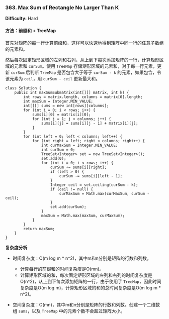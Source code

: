 ### 363. Max Sum of Rectangle No Larger Than K

**Difficulty:** Hard

#### 方法：前缀和 + TreeMap

首先对矩阵的每一行计算前缀和，这样可以快速地得到矩阵中同一行的任意子数组的元素和。

然后每次固定矩形区域的左列和右列，从上到下每次添加矩阵的一行，计算矩形区域的元素和 `curSum`。使用 `TreeMap` 存储矩形区域的元素和，对于每一行元素，更新 `curSum` 后判断 `TreeMap` 是否包含大于等于 `curSum - k` 的元素，如果包含，令该元素为 `ceil`，用 `curSum - ceil` 更新最大和。

```
class Solution {
    public int maxSumSubmatrix(int[][] matrix, int k) {
        int rows = matrix.length, columns = matrix[0].length;
        int maxSum = Integer.MIN_VALUE;
        int[][] sums = new int[rows][columns];
        for (int i = 0; i < rows; i++) {
            sums[i][0] = matrix[i][0];
            for (int j = 1; j < columns; j++) {
                sums[i][j] = sums[i][j - 1] + matrix[i][j];
            }
        }
        for (int left = 0; left < columns; left++) {
            for (int right = left; right < columns; right++) {
                int curMaxSum = Integer.MIN_VALUE;
                int curSum = 0;
                TreeSet<Integer> set = new TreeSet<Integer>();
                set.add(0);
                for (int i = 0; i < rows; i++) {
                    curSum += sums[i][right];
                    if (left > 0) {
                        curSum -= sums[i][left - 1];
                    }
                    Integer ceil = set.ceiling(curSum - k);
                    if (ceil != null) {
                        curMaxSum = Math.max(curMaxSum, curSum - ceil);
                    }
                    set.add(curSum);
                }
                maxSum = Math.max(maxSum, curMaxSum);
            }
        }
        return maxSum;
    }
}
```

**复杂度分析**

- 时间复杂度：O(m log m * n^2)，其中m和n分别是矩阵的行数和列数。
   - 计算每行的前缀和的时间复杂度是O(mn)。
   - 计算矩形区域的和，每次固定矩形区域的左列和右列的时间复杂度是O(n^2)，从上到下每次添加矩阵的一行，由于使用了 `TreeMap`，因此时间复杂度是O(m log m)，计算矩形区域的和的总时间复杂度是O(m log m * n^2)。

- 空间复杂度：O(mn)，其中m和n分别是矩阵的行数和列数。创建一个二维数组 `sums`，以及 `TreeMap` 中的元素个数不会超过矩阵大小。
